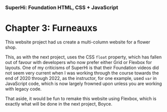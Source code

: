 ### SuperHi: Foundation HTML, CSS + JavaScript

# Chapter 3: Furneauxs

This website project had us create a multi-column website for a flower shop.

This, as with the next project, uses the CSS `float` property, which has fallen out of favour with developers who now prefer either Grid or Flexbox for layouts. One of my criticisms of SuperHi is that their Foundation videos did not seem very current when I was working through the course towards the end of 2020 through 2022, as the instructor, for one example, used `var` in JavaScript code, which is now largely frowned upon unless you are working with legacy code.

That aside, it would be fun to remake this website using Flexbox, which is exactly what will be done in the next project, Boyce.
